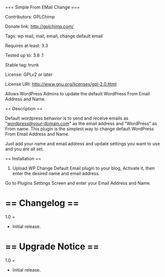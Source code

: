 === Simple From EMail Change ===


Contributors: GPLChimp 


Donate link: http://gplchimp.com/

Tags: wp mail, mail, email, change default email



Requires at least: 3.3


Tested up to: 3.8
.1

Stable tag: trunk


License: GPLv2 or later

License URI: http://www.gnu.org/licenses/gpl-2.0.html



Allows WordPress Admins to update the default WordPress From Email Address and 
Name. 



== Description ==


Default wordpress behavior is to send and receive emails as "wordpress@your-domain.com" as the email address
 and "WordPress" as From name. This plugin is the simplest way to change default WordPress From Email Address and Name.

Just add your name and email address and update settings you want to use and you are all set.

== Installation ==


1. Upload WP Change Default Email plugin to your blog, Activate it, then enter
 the desired name and email address.

Go to Plugins Settings Screen and enter your Email Address and Name.



== Changelog ==
= 

1.0 =
* Initial release.



== Upgrade Notice ==
= 

1.0 =
* Initial release.
